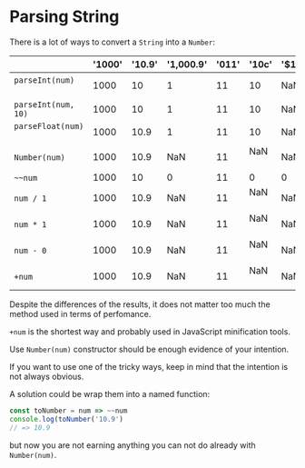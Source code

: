 # Parsing String

There is a lot of ways to convert a `String` into a `Number`:

|                     | '1000' | '10.9' | '1,000.9' | '011' | '10c' | '$10' |
|---------------------|--------|--------|-----------|-------|-------|-------|
| `parseInt(num)`     | 1000   | 10     | 1         | 11    | 10    | NaN   |
| `parseInt(num, 10)` | 1000   | 10     | 1         | 11    | 10    | NaN   |
| `parseFloat(num)`   | 1000   | 10.9   | 1         | 11    | 10    | NaN   |
| `Number(num)`       | 1000   | 10.9   | NaN       | 11    | NaN   | NaN   |
| `~~num`             | 1000   | 10     | 0         | 11    | 0     | 0     |
| `num / 1`           | 1000   | 10.9   | NaN       | 11    | NaN   | NaN   |
| `num * 1`           | 1000   | 10.9   | NaN       | 11    | NaN   | NaN   |
| `num - 0`           | 1000   | 10.9   | NaN       | 11    | NaN   | NaN   |
| `+num`              | 1000   | 10.9   | NaN       | 11    | NaN   | NaN   |

Despite the differences of the results, it does not matter too much the method used in terms of perfomance.

`+num` is the shortest way and probably used in JavaScript minification tools.

Use `Number(num)` constructor should be enough evidence of your intention.

If you want to use one of the tricky ways, keep in mind that the intention is not always obvious.

A solution could be wrap them into a named function:

```js
const toNumber = num => ~~num
console.log(toNumber('10.9')
// => 10.9
```

but now you are not earning anything you can not do already with `Number(num)`.
